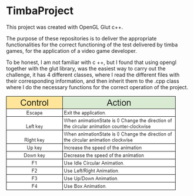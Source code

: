 # TimbaProject

This project was created with OpenGL Glut c++.

The purpose of these repositories is to deliver the appropriate functionalities 
for the correct functioning of the test delivered by timba games, 
for the application of a video game developer.

To be honest, I am not familiar with c ++, but I found that using opengl together with the glut library, 
was the easiest way to carry out the challenge, it has 4 different classes, where I read the different 
files with their corresponding information, and then inherit them to the .cpp class where I do the necessary 
functions for the correct operation of the project.


![Cheat Sheet](Cheatsheet.PNG)
